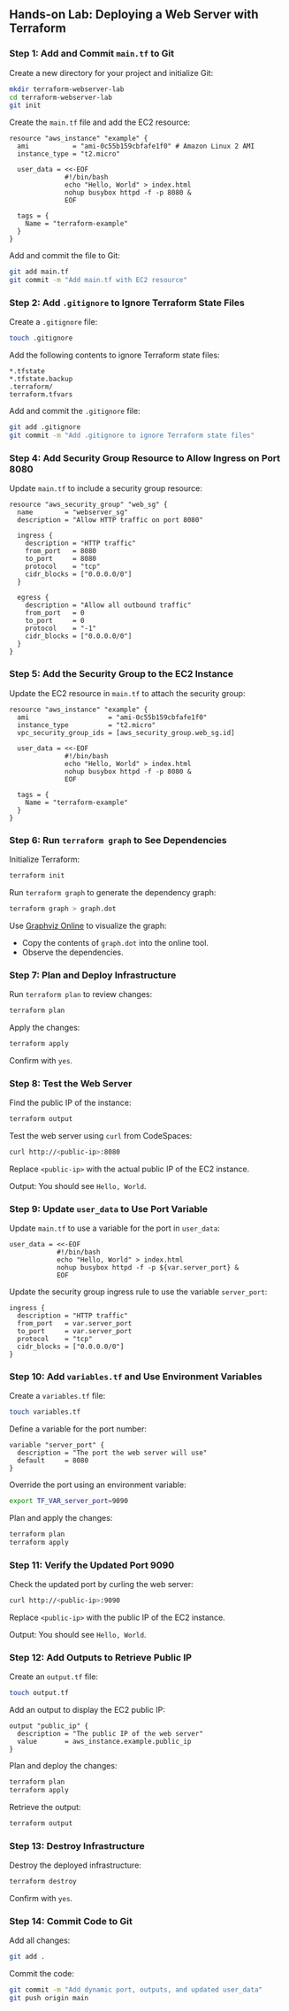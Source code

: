 ## Hands-on Lab: Deploying a Web Server with Terraform

### **Step 1: Add and Commit `main.tf` to Git**

Create a new directory for your project and initialize Git:

```bash
mkdir terraform-webserver-lab
cd terraform-webserver-lab
git init
```

Create the `main.tf` file and add the EC2 resource:

```hcl
resource "aws_instance" "example" {
  ami           = "ami-0c55b159cbfafe1f0" # Amazon Linux 2 AMI
  instance_type = "t2.micro"

  user_data = <<-EOF
              #!/bin/bash
              echo "Hello, World" > index.html
              nohup busybox httpd -f -p 8080 &
              EOF

  tags = {
    Name = "terraform-example"
  }
}
```

Add and commit the file to Git:

```bash
git add main.tf
git commit -m "Add main.tf with EC2 resource"
```

### **Step 2: Add `.gitignore` to Ignore Terraform State Files**

Create a `.gitignore` file:

```bash
touch .gitignore
```

Add the following contents to ignore Terraform state files:

```plaintext
*.tfstate
*.tfstate.backup
.terraform/
terraform.tfvars
```

Add and commit the `.gitignore` file:

```bash
git add .gitignore
git commit -m "Add .gitignore to ignore Terraform state files"
```

### **Step 4: Add Security Group Resource to Allow Ingress on Port 8080**

Update `main.tf` to include a security group resource:

```hcl
resource "aws_security_group" "web_sg" {
  name        = "webserver_sg"
  description = "Allow HTTP traffic on port 8080"

  ingress {
    description = "HTTP traffic"
    from_port   = 8080
    to_port     = 8080
    protocol    = "tcp"
    cidr_blocks = ["0.0.0.0/0"]
  }

  egress {
    description = "Allow all outbound traffic"
    from_port   = 0
    to_port     = 0
    protocol    = "-1"
    cidr_blocks = ["0.0.0.0/0"]
  }
}
```

### **Step 5: Add the Security Group to the EC2 Instance**

Update the EC2 resource in `main.tf` to attach the security group:

```hcl
resource "aws_instance" "example" {
  ami                    = "ami-0c55b159cbfafe1f0"
  instance_type          = "t2.micro"
  vpc_security_group_ids = [aws_security_group.web_sg.id]

  user_data = <<-EOF
              #!/bin/bash
              echo "Hello, World" > index.html
              nohup busybox httpd -f -p 8080 &
              EOF

  tags = {
    Name = "terraform-example"
  }
}
```

### **Step 6: Run `terraform graph` to See Dependencies**

Initialize Terraform:

```bash
terraform init
```

Run `terraform graph` to generate the dependency graph:

```bash
terraform graph > graph.dot
```

Use [Graphviz Online](https://dreampuf.github.io/GraphvizOnline/) to visualize the graph:

- Copy the contents of `graph.dot` into the online tool.
- Observe the dependencies.

### **Step 7: Plan and Deploy Infrastructure**

Run `terraform plan` to review changes:

```bash
terraform plan
```

Apply the changes:

```bash
terraform apply
```

Confirm with `yes`.

### **Step 8: Test the Web Server**

Find the public IP of the instance:

```bash
terraform output
```

Test the web server using `curl` from CodeSpaces:

```bash
curl http://<public-ip>:8080
```

Replace `<public-ip>` with the actual public IP of the EC2 instance.

Output: You should see `Hello, World`.

### **Step 9: Update `user_data` to Use Port Variable**

Update `main.tf` to use a variable for the port in `user_data`:

```hcl
user_data = <<-EOF
            #!/bin/bash
            echo "Hello, World" > index.html
            nohup busybox httpd -f -p ${var.server_port} &
            EOF
```

Update the security group ingress rule to use the variable `server_port`:

```hcl
ingress {
  description = "HTTP traffic"
  from_port   = var.server_port
  to_port     = var.server_port
  protocol    = "tcp"
  cidr_blocks = ["0.0.0.0/0"]
}
```

### **Step 10: Add `variables.tf` and Use Environment Variables**

Create a `variables.tf` file:

```bash
touch variables.tf
```

Define a variable for the port number:

```hcl
variable "server_port" {
  description = "The port the web server will use"
  default     = 8080
}
```

Override the port using an environment variable:

```bash
export TF_VAR_server_port=9090
```

Plan and apply the changes:

```bash
terraform plan
terraform apply
```

### **Step 11: Verify the Updated Port 9090**

Check the updated port by curling the web server:

```bash
curl http://<public-ip>:9090
```

Replace `<public-ip>` with the public IP of the EC2 instance.

Output: You should see `Hello, World`.

### **Step 12: Add Outputs to Retrieve Public IP**

Create an `output.tf` file:

```bash
touch output.tf
```

Add an output to display the EC2 public IP:

```hcl
output "public_ip" {
  description = "The public IP of the web server"
  value       = aws_instance.example.public_ip
}
```

Plan and deploy the changes:

```bash
terraform plan
terraform apply
```

Retrieve the output:

```bash
terraform output
```

### **Step 13: Destroy Infrastructure**

Destroy the deployed infrastructure:

```bash
terraform destroy
```

Confirm with `yes`.

### **Step 14: Commit Code to Git**

Add all changes:

```bash
git add .
```

Commit the code:

```bash
git commit -m "Add dynamic port, outputs, and updated user_data"
git push origin main
```

